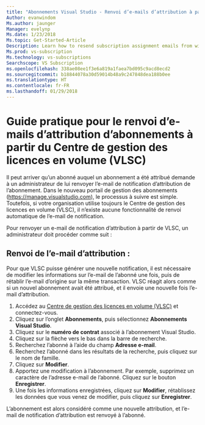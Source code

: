 ```yaml
---
title: "Abonnements Visual Studio - Renvoi d’e-mails d’attribution à partir de VLSC"
Author: evanwindom
Ms.author: jaunger
Manager: evelynp
Ms.date: 1/23/2018
Ms.topic: Get-Started-Article
Description: Learn how to resend subscription assignment emails from within VLSC
Ms.prod: vs-subscription
Ms.technology: vs-subscriptions
Searchscope: VS Subscription
ms.openlocfilehash: 338ae08ee1f3e6a819a1faea7bd095c9acd8ecd2
ms.sourcegitcommit: b18844078a30d59014b48a9c247848dea188b0ee
ms.translationtype: HT
ms.contentlocale: fr-FR
ms.lasthandoff: 01/29/2018
---
```

# <a name="how-to-resend-subscription-assignment-emails-from-within-volume-license-service-center-vlsc"></a>Guide pratique pour le renvoi d’e-mails d’attribution d’abonnements à partir du Centre de gestion des licences en volume (VLSC)

Il peut arriver qu’un abonné auquel un abonnement a été attribué demande à un administrateur de lui renvoyer l’e-mail de notification d’attribution de l’abonnement.  Dans le nouveau portail de gestion des abonnements (https://manage.visualstudio.com), le processus à suivre est simple.  Toutefois, si votre organisation utilise toujours le Centre de gestion des licences en volume (VLSC), il n’existe aucune fonctionnalité de renvoi automatique de l’e-mail de notification.  

Pour renvoyer un e-mail de notification d’attribution à partir de VLSC, un administrateur doit procéder comme suit :

## <a name="resending-the-assignment-email"></a>Renvoi de l’e-mail d’attribution :

Pour que VLSC puisse générer une nouvelle notification, il est nécessaire de modifier les informations sur l’e-mail de l’abonné une fois, puis de rétablir l’e-mail d’origine sur la même transaction. VLSC réagit alors comme si un nouvel abonnement avait été attribué, et il envoie une nouvelle fois l’e-mail d’attribution.

1.  Accédez au [Centre de gestion des licences en volume (VLSC)](https://www.microsoft.com/Licensing/servicecenter/default.aspx) et connectez-vous.
2.  Cliquez sur l’onglet **Abonnements**, puis sélectionnez **Abonnements Visual Studio**.
3.  Cliquez sur le **numéro de contrat** associé à l’abonnement Visual Studio.
4.  Cliquez sur la flèche vers le bas dans la barre de recherche. 
5.  Recherchez l’abonné à l’aide du champ **Adresse e-mail**.
6.  Recherchez l’abonné dans les résultats de la recherche, puis cliquez sur le nom de famille. 
7.  Cliquez sur **Modifier**.
8.  Apportez une modification à l’abonnement. Par exemple, supprimez un caractère de l’adresse e-mail de l’abonné. Cliquez sur le bouton **Enregistrer**.
9.  Une fois les informations enregistrées, cliquez sur **Modifier**, rétablissez les données que vous venez de modifier, puis cliquez sur **Enregistrer**.  

L’abonnement est alors considéré comme une nouvelle attribution, et l’e-mail de notification d’attribution est renvoyé à l’abonné.  